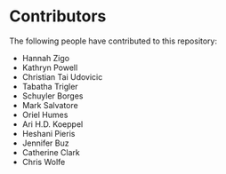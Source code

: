 # Contributors
The following people have contributed to this repository:

- Hannah Zigo
- Kathryn Powell
- Christian Tai Udovicic
- Tabatha Trigler
- Schuyler Borges
- Mark Salvatore
- Oriel Humes
- Ari H.D. Koeppel
- Heshani Pieris
- Jennifer Buz
- Catherine Clark
- Chris Wolfe
